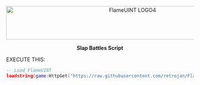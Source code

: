 <div align="center">

<img width="663" height="90" alt="FlameUINT LOGO4" src="https://github.com/user-attachments/assets/9244de17-0ad3-4be4-9a5b-e9a8c84d79d8" />

  <p>
  <strong>Slap Battles Script</strong>
  </p>
</div>

<p >EXECUTE THIS:</p>

```lua
-- Load FlameUINT
loadstring(game:HttpGet("https://raw.githubusercontent.com/retrojan/FlameUINT/main/main.lua"))()

```
